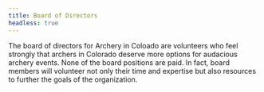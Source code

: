 ```yaml
---
title: Board of Directors
headless: true
---
```

The board of directors for Archery in Coloado are volunteers who feel strongly that archers in Colorado deserve more options for audacious archery events. None of the board positions are paid. In fact, board members will volunteer not only their time and expertise but also resources to further the goals of the organization.